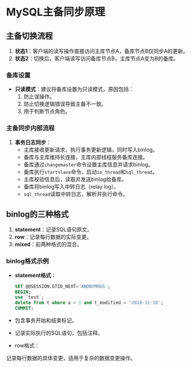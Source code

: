 # MySQL主备同步原理

## 主备切换流程
1. **状态1**：客户端的读写操作直接访问主库节点A，备库节点B仅同步A的更新。
2. **状态2**：切换后，客户端读写访问备库节点B，主库节点A变为B的备库。

### 备库设置
- **只读模式**：建议将备库设置为只读模式，原因包括：
  1. 防止误操作。
  2. 防止切换逻辑错误导致主备不一致。
  3. 用于判断节点角色。

### 主备同步内部流程
1. **事务日志同步**：
   - 主库接收更新请求，执行事务更新逻辑，同时写入binlog。
   - 备库与主库维持长连接，主库内部线程服务备库连接。
   - 备库通过`changemaster`命令设置主库信息并请求binlog。
   - 备库执行`startslave`命令，启动`io_thread`和`sql_thread`。
   - 主库校验信息后，读取并发送binlog给备库。
   - 备库将binlog写入中转日志（relay log）。
   - `sql_thread`读取中转日志，解析并执行命令。

## binlog的三种格式
1. **statement**：记录SQL语句原文。
2. **row**：记录每行数据的实际变更。
3. **mixed**：前两种格式的混合。

### binlog格式示例
- **statement格式**：
  ```sql
  SET @@SESSION.GTID_NEXT='ANONYMOUS';
  BEGIN;
  use `test`;
  delete from t where a > 1 and t_modified = '2018-11-18';
  COMMIT;
  ```

 * 包含事务开始和结束标记。
 * 记录实际执行的SQL语句，包括注释。

* row格式：

记录每行数据的具体变更，适用于复杂的数据变更操作。
